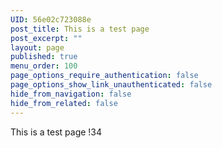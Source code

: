 ```yaml
---
UID: 56e02c723088e
post_title: This is a test page
post_excerpt: ""
layout: page
published: true
menu_order: 100
page_options_require_authentication: false
page_options_show_link_unauthenticated: false
hide_from_navigation: false
hide_from_related: false
---
```

This is a test page !34
